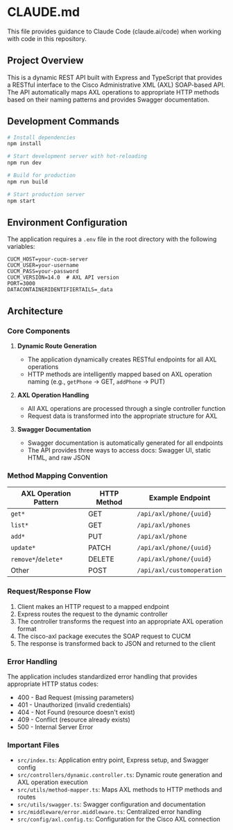 # CLAUDE.md

This file provides guidance to Claude Code (claude.ai/code) when working with code in this repository.

## Project Overview

This is a dynamic REST API built with Express and TypeScript that provides a RESTful interface to the Cisco Administrative XML (AXL) SOAP-based API. The API automatically maps AXL operations to appropriate HTTP methods based on their naming patterns and provides Swagger documentation.

## Development Commands

```bash
# Install dependencies
npm install

# Start development server with hot-reloading
npm run dev

# Build for production
npm run build

# Start production server
npm start
```

## Environment Configuration

The application requires a `.env` file in the root directory with the following variables:

```
CUCM_HOST=your-cucm-server
CUCM_USER=your-username
CUCM_PASS=your-password
CUCM_VERSION=14.0  # AXL API version
PORT=3000
DATACONTAINERIDENTIFIERTAILS=_data
```

## Architecture

### Core Components

1. **Dynamic Route Generation**
   - The application dynamically creates RESTful endpoints for all AXL operations
   - HTTP methods are intelligently mapped based on AXL operation naming (e.g., `getPhone` → GET, `addPhone` → PUT)

2. **AXL Operation Handling**
   - All AXL operations are processed through a single controller function
   - Request data is transformed into the appropriate structure for AXL

3. **Swagger Documentation**
   - Swagger documentation is automatically generated for all endpoints
   - The API provides three ways to access docs: Swagger UI, static HTML, and raw JSON

### Method Mapping Convention

| AXL Operation Pattern | HTTP Method | Example Endpoint          |
|-----------------------|------------|---------------------------|
| `get*`                | GET        | `/api/axl/phone/{uuid}`     |
| `list*`               | GET        | `/api/axl/phones`         |
| `add*`                | PUT        | `/api/axl/phone`          |
| `update*`             | PATCH      | `/api/axl/phone/{uuid}`     |
| `remove*`/`delete*`   | DELETE     | `/api/axl/phone/{uuid}`     |
| Other                 | POST       | `/api/axl/customoperation`|

### Request/Response Flow

1. Client makes an HTTP request to a mapped endpoint
2. Express routes the request to the dynamic controller
3. The controller transforms the request into an appropriate AXL operation format
4. The cisco-axl package executes the SOAP request to CUCM
5. The response is transformed back to JSON and returned to the client

### Error Handling

The application includes standardized error handling that provides appropriate HTTP status codes:
- 400 - Bad Request (missing parameters)
- 401 - Unauthorized (invalid credentials)
- 404 - Not Found (resource doesn't exist)
- 409 - Conflict (resource already exists)
- 500 - Internal Server Error

### Important Files

- `src/index.ts`: Application entry point, Express setup, and Swagger config
- `src/controllers/dynamic.controller.ts`: Dynamic route generation and AXL operation execution
- `src/utils/method-mapper.ts`: Maps AXL methods to HTTP methods and routes
- `src/utils/swagger.ts`: Swagger configuration and documentation
- `src/middleware/error.middleware.ts`: Centralized error handling
- `src/config/axl.config.ts`: Configuration for the Cisco AXL connection